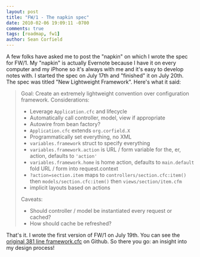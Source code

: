 ```yaml
---
layout: post
title: "FW/1 - The napkin spec"
date: 2010-02-06 19:09:11 -0700
comments: true
tags: [roadmap, fw1]
author: Sean Corfield
---
```

A few folks have asked me to post the "napkin" on which I wrote the spec for FW/1. My "napkin" is actually Evernote because I have it on every computer and my iPhone so it's always with me and it's easy to develop notes with. I started the spec on July 17th and "finished" it on July 20th. The spec was titled "New Lightweight Framework". Here's what it said:<!-- more -->

> Goal: Create an extremely lightweight convention over configuration framework. Considerations:
> 
> * Leverage `Application.cfc` and lifecycle
> * Automatically call controller, model, view if appropriate
> * Autowire from bean factory?
> * `Application.cfc` extends `org.corfield.X`
> * Programmatically set everything, no XML
> * `variables.framework` struct to specify everything
> * `variables.framework.action` is URL / form variable for the, er, action, defaults to `'action'`
> * `variables.framework.home` is home action, defaults to `main.default`
fold URL / form into request.context
> * `?action=section.item` maps to `controllers/section.cfc:item()` then `models/section.cfc:item()` then `views/section/item.cfm`
> * implicit layouts based on actions
> 
> Caveats:
> 
> * Should controller / model be instantiated every request or cached?
> * How should cache be refreshed?

That's it. I wrote the first version of FW/1 on July 19th. You can see the [original 381 line framework.cfc](https://github.com/framework-one/fw1/blob/a686fd441ccd86e147f770f41b10f79a07be11f2/org/corfield/framework.cfc) on Github. So there you go: an insight into my design process!
